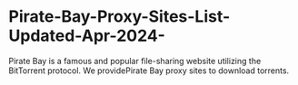 # Pirate-Bay-Proxy-Sites-List-Updated-Apr-2024-
Pirate Bay is a famous and popular file-sharing website utilizing the BitTorrent protocol. We providePirate Bay proxy sites to download torrents.

